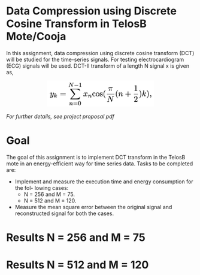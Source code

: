 # Data Compression using Discrete Cosine Transform in TelosB Mote/Cooja
In this assignment, data compression using discrete cosine transform (DCT) will be studied for the time-series signals. For testing electrocardiogram (ECG) signals will be used. DCT-II transform of a length N signal x is given as,
<p align="center">
<img src="images/formular.png" height="70">
</p>

_For further details, see project proposal pdf_

# Goal
The goal of this assignment is to implement DCT transform in the TelosB mote in an energy-efficient way for time series data.
Tasks to be completed are:
- Implement and measure the execution time and energy consumption for the fol- lowing cases:
  - N = 256 and M = 75.
  - N = 512 and M = 120.
- Measure the mean square error between the original signal and reconstructed signal for both the cases.

# Results N = 256 and M = 75
# Results N = 512 and M = 120
                                         
